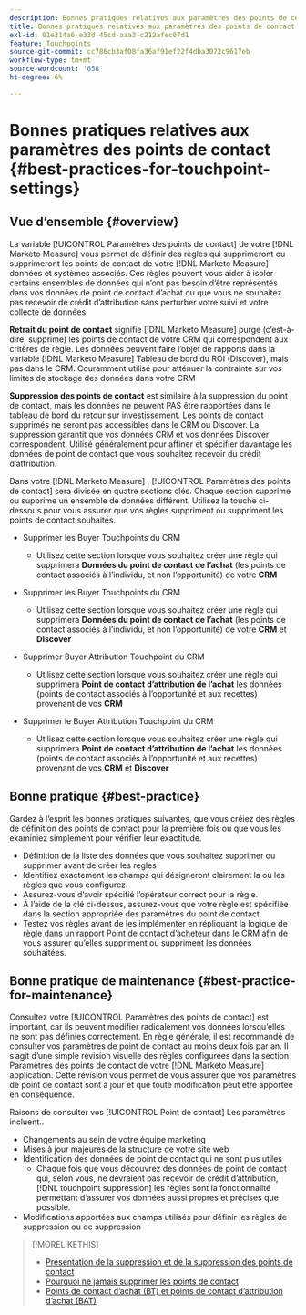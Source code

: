 ```yaml
---
description: Bonnes pratiques relatives aux paramètres des points de contact - [!DNL Marketo Measure] - Documentation du produit
title: Bonnes pratiques relatives aux paramètres des points de contact
exl-id: 01e314a6-e33d-45cd-aaa3-c212afec07d1
feature: Touchpoints
source-git-commit: cc786cb3af08fa36af91ef22f4dba3072c9617eb
workflow-type: tm+mt
source-wordcount: '658'
ht-degree: 6%

---
```


# Bonnes pratiques relatives aux paramètres des points de contact {#best-practices-for-touchpoint-settings}

## Vue d’ensemble {#overview}

La variable [!UICONTROL Paramètres des points de contact] de votre [!DNL Marketo Measure] vous permet de définir des règles qui supprimeront ou supprimeront les points de contact de votre [!DNL Marketo Measure] données et systèmes associés. Ces règles peuvent vous aider à isoler certains ensembles de données qui n’ont pas besoin d’être représentés dans vos données de point de contact d’achat ou que vous ne souhaitez pas recevoir de crédit d’attribution sans perturber votre suivi et votre collecte de données.

**Retrait du point de contact** signifie [!DNL Marketo Measure] purge (c’est-à-dire, supprime) les points de contact de votre CRM qui correspondent aux critères de règle. Les données peuvent faire l’objet de rapports dans la variable [!DNL Marketo Measure] Tableau de bord du ROI (Discover), mais pas dans le CRM. Couramment utilisé pour atténuer la contrainte sur vos limites de stockage des données dans votre CRM

**Suppression des points de contact** est similaire à la suppression du point de contact, mais les données ne peuvent PAS être rapportées dans le tableau de bord du retour sur investissement. Les points de contact supprimés ne seront pas accessibles dans le CRM ou Discover. La suppression garantit que vos données CRM et vos données Discover correspondent. Utilisé généralement pour affiner et spécifier davantage les données de point de contact que vous souhaitez recevoir du crédit d’attribution.

Dans votre [!DNL Marketo Measure] , [!UICONTROL Paramètres des points de contact] sera divisée en quatre sections clés. Chaque section supprime ou supprime un ensemble de données différent. Utilisez la touche ci-dessous pour vous assurer que vos règles suppriment ou suppriment les points de contact souhaités.

* Supprimer les Buyer Touchpoints du CRM
   * Utilisez cette section lorsque vous souhaitez créer une règle qui supprimera **Données du point de contact de l’achat** (les points de contact associés à l’individu, et non l’opportunité) de votre **CRM**
* Supprimer les Buyer Touchpoints du CRM
   * Utilisez cette section lorsque vous souhaitez créer une règle qui supprimera **Données du point de contact de l’achat** (les points de contact associés à l’individu, et non l’opportunité) de votre **CRM** et **Discover**
* Supprimer Buyer Attribution Touchpoint du CRM
   * Utilisez cette section lorsque vous souhaitez créer une règle qui supprimera **Point de contact d’attribution de l’achat** les données (points de contact associés à l’opportunité et aux recettes) provenant de vos **CRM**
* Supprimer le Buyer Attribution Touchpoint du CRM

   * Utilisez cette section lorsque vous souhaitez créer une règle qui supprimera **Point de contact d’attribution de l’achat** les données (points de contact associés à l’opportunité et aux recettes) provenant de vos **CRM** et **Discover**

## Bonne pratique {#best-practice}

Gardez à l’esprit les bonnes pratiques suivantes, que vous créiez des règles de définition des points de contact pour la première fois ou que vous les examiniez simplement pour vérifier leur exactitude.

* Définition de la liste des données que vous souhaitez supprimer ou supprimer avant de créer les règles
* Identifiez exactement les champs qui désigneront clairement la ou les règles que vous configurez.
* Assurez-vous d’avoir spécifié l’opérateur correct pour la règle.
* À l’aide de la clé ci-dessus, assurez-vous que votre règle est spécifiée dans la section appropriée des paramètres du point de contact.
* Testez vos règles avant de les implémenter en répliquant la logique de règle dans un rapport Point de contact d’acheteur dans le CRM afin de vous assurer qu’elles suppriment ou suppriment les données souhaitées.

## Bonne pratique de maintenance {#best-practice-for-maintenance}

Consultez votre [!UICONTROL Paramètres des points de contact] est important, car ils peuvent modifier radicalement vos données lorsqu’elles ne sont pas définies correctement. En règle générale, il est recommandé de consulter vos paramètres de point de contact au moins deux fois par an. Il s’agit d’une simple révision visuelle des règles configurées dans la section Paramètres des points de contact de votre [!DNL Marketo Measure] application. Cette révision vous permet de vous assurer que vos paramètres de point de contact sont à jour et que toute modification peut être apportée en conséquence.

Raisons de consulter vos [!UICONTROL Point de contact] Les paramètres incluent..

* Changements au sein de votre équipe marketing
* Mises à jour majeures de la structure de votre site web
* Identification des données de point de contact qui ne sont plus utiles
   * Chaque fois que vous découvrez des données de point de contact qui, selon vous, ne devraient pas recevoir de crédit d’attribution, [!DNL touchpoint suppression] les règles sont la fonctionnalité permettant d’assurer vos données aussi propres et précises que possible.
* Modifications apportées aux champs utilisés pour définir les règles de suppression ou de suppression

>[!MORELIKETHIS]
>
>* [Présentation de la suppression et de la suppression des points de contact](/help/advanced-marketo-measure-features/touchpoint-settings/touchpoint-removal-and-touchpoint-suppression.md)
>* [Pourquoi ne jamais supprimer les points de contact](/help/advanced-marketo-measure-features/touchpoint-settings/why-you-should-never-delete-touchpoints.md)
>* [Points de contact d’achat (BT) et points de contact d’attribution d’achat (BAT)](/help/configuration-and-setup/getting-started-with-marketo-measure/difference-between-buyer-touchpoints-and-buyer-attribution-touchpoints.md)

